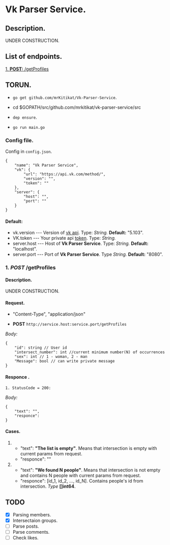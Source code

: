 
# Vk Parser Service.

 
## Description.

  
UNDER CONSTRUCTION.

  

## List of endpoints.


[1. **POST:**  /getProfiles](#get-profiles)
  

## TORUN.


-  `go get github.com/mrKitikat/Vk-Parser-Service`.

- cd $GOPATH/src/github.com/mrkitikat/vk-parser-service/src

-  `dep ensure`.
- `go run main.go`

  

### Config file.

Config in `config.json`.

 
```
{
	"name": "Vk Parser Service",
	"vk": {
		"url": "https://api.vk.com/method/",
		"version": "",
		"token": ""
	},
	"server": {
		"host": "",
		"port": ""
	}
}
```

#### Default:

* vk.version --- Version of [vk api](https://vk.com/dev/versions). Type: *String.*  **Default:** "5.103".
* VK.token --- Your private api [token](https://vk.com/dev/permissions?f=1.%20%D0%9F%D1%80%D0%B0%D0%B2%D0%B0%20%D0%B4%D0%BE%D1%81%D1%82%D1%83%D0%BF%D0%B0%20%D0%B4%D0%BB%D1%8F%20%D1%82%D0%BE%D0%BA%D0%B5%D0%BD%D0%B0%20%D0%BF%D0%BE%D0%BB%D1%8C%D0%B7%D0%BE%D0%B2%D0%B0%D1%82%D0%B5%D0%BB%D1%8F). Type: *String.* 
* server.host --- Host of **Vk Parser Service**. Type: *String.*  **Default:** "localhost".
* server.port --- Port of **Vk Parser Service**. Type *String.*  **Default:** "8080".
 
  
<div  id='get-profiles'/>

  

### 1. *POST* /getProfiles

  

#### Description.

UNDER CONSTRUCTION.

#### Request.

- "Content-Type", "application/json"

- **POST** `http://service.host:service.port/getProfiles`

*Body:*
```
{
	"id": string // User id
	"intersect_number": int //current minimum number(N) of occurrences
	"sex": int // 1 - woman, 2 - man
	"Message": bool // can write private message
}
```  

#### Responce .

`1. StatusCode = 200:`

*Body:*
```
{
	"text": "",
	"responce": 
}
```
#### Cases.
1. - "text": **"The list is empty"**. Means that intersection is empty with current params from request.
	- "responce": ""
2. - "text": **"We found N people"**. Means that intersection is not empty and contains N people with current params from request.
	- "responce": [id_1, id_2, ..., id_N]. Contains people's id from intersection. *Type* **[]int64**.

## TODO
-  [x] Parsing members.
-  [x] Intersectaion groups.
-  [ ] Parse posts.
-  [ ] Parse comments.
-  [ ] Check likes.
